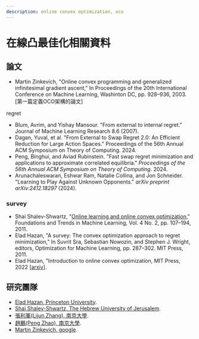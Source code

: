 ```yaml
---
description: online convex optimization, oco
---
```


# 在線凸最佳化相關資料

## 論文

* Martin Zinkevich, "Online convex programming and generalized infinitesimal gradient ascent," In Proceedings of the 20th International Conference on Machine Learning, Washinton DC, pp. 928–936, 2003. \[第一篇定義OCO架構的論文]



regret

* Blum, Avrim, and Yishay Mansour. "From external to internal regret." Journal of Machine Learning Research 8.6 (2007).
* Dagan, Yuval, et al. "From External to Swap Regret 2.0: An Efficient Reduction for Large Action Spaces." Proceedings of the 56th Annual ACM Symposium on Theory of Computing. 2024.
* Peng, Binghui, and Aviad Rubinstein. "Fast swap regret minimization and applications to approximate correlated equilibria." _Proceedings of the 56th Annual ACM Symposium on Theory of Computing_. 2024.
* Arunachaleswaran, Eshwar Ram, Natalie Collina, and Jon Schneider. "Learning to Play Against Unknown Opponents." _arXiv preprint arXiv:2412.18297_ (2024).

### survey

* Shai Shalev-Shwartz, "[Online learning and online convex optimization](https://www.cs.huji.ac.il/~shais/papers/OLsurvey.pdf)," Foundations and Trends in Machine Learning, Vol. 4 No. 2, pp. 107–194, 2011.
* Elad Hazan,  "A survey: The convex optimization approach to regret minimization," In Suvrit Sra, Sebastian Nowozin, and Stephen J. Wright, editors, Optimization for Machine Learning, pp. 287–302. MIT Press, 2011.
* Elad Hazan, "Introduction to online convex optimization, MIT Press, 2022 \[[arxiv](https://arxiv.org/abs/1909.05207)].

## 研究團隊

* [Elad Hazan, Princeton University](https://www.ehazan.com/).
* [Shai Shalev-Shwartz, The Hebrew University of Jerusalem](https://www.cs.huji.ac.il/~shais/).
* [張利軍(Lijun Zhang), 南京大學](https://cs.nju.edu.cn/zlj/index.htm).
* [趙鵬(Peng Zhao), 南京大學](https://www.lamda.nju.edu.cn/zhaop/?AspxAutoDetectCookieSupport=1).
* [Martin Zinkevich, google](https://martin.zinkevich.org/).
